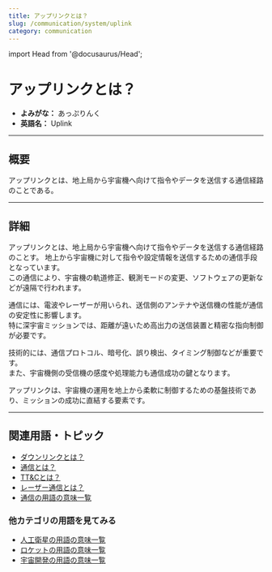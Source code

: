 ```yaml
---
title: アップリンクとは？
slug: /communication/system/uplink
category: communication
---
```


import Head from '@docusaurus/Head';

<Head>
  <script type="application/ld+json">
    {`{
      "@context": "https://schema.org",
      "@type": "DefinedTerm",
      "name": "アップリンクとは？",
      "inDefinedTermSet": "https://www.space-portal.org",
      "termCode": "communication/system/uplink",
      "description": "アップリンクとは、地上局から宇宙機へ向けて指令やデータを送信する通信経路のことであり、運用制御や更新に用いられる。",
      "url": "https://www.space-portal.org/docs/communication/system/uplink"
    }`}
  </script>
</Head>

# アップリンクとは？

- **よみがな：** あっぷりんく  
- **英語名：** Uplink  

---

## 概要

アップリンクとは、地上局から宇宙機へ向けて指令やデータを送信する通信経路のことである。

---

## 詳細

アップリンクとは、地上局から宇宙機へ向けて指令やデータを送信する通信経路のことす。
地上から宇宙機に対して指令や設定情報を送信するための通信手段となっています。  
この通信により、宇宙機の軌道修正、観測モードの変更、ソフトウェアの更新などが遠隔で行われます。  

通信には、電波やレーザーが用いられ、送信側のアンテナや送信機の性能が通信の安定性に影響します。  
特に深宇宙ミッションでは、距離が遠いため高出力の送信装置と精密な指向制御が必要です。  

技術的には、通信プロトコル、暗号化、誤り検出、タイミング制御などが重要です。  
また、宇宙機側の受信機の感度や処理能力も通信成功の鍵となります。  

アップリンクは、宇宙機の運用を地上から柔軟に制御するための基盤技術であり、ミッションの成功に直結する要素です。

---

## 関連用語・トピック

- [ダウンリンクとは？](/docs/communication/system/downlink)
- [通信とは？](/docs/communication/communication)
- [TT&Cとは？](/docs/communication/ttc)
- [レーザー通信とは？](/docs/communication/type/laser-communication)
- [通信の用語の意味一覧](/docs/category/communication)

### 他カテゴリの用語を見てみる
- [人工衛星の用語の意味一覧](/docs/category/satellite)
- [ロケットの用語の意味一覧](/docs/category/rocket)
- [宇宙開発の用語の意味一覧](/docs/category/glossary)

